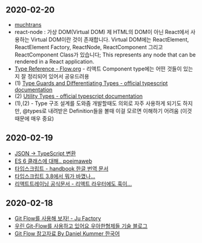 ## 2020-02-20
* [muchtrans](https://muchtrans.com/)
* react-node : 가상 DOM(Virtual DOM) 제 HTML의 DOM이 아닌 React에서 사용하는 Virtual DOM이란 것이 존재합니다. Virtual DOM에는 ReactElement, ReactElement Factory, ReactNode, ReactComponent 그리고 ReactComponent Class가 있습니다; This represents any node that can be rendered in a React application.
* [Type Reference - Flow.org](https://flow.org/en/docs/react/types/) - 리액트 Component type에는 어떤 것들이 있는지 잘 정리되어 있어서 공유드려용
* (1) [Type Guards and Differentiating Types - official typescript documentation](https://www.typescriptlang.org/docs/handbook/advanced-types.html#type-guards-and-differentiating-types) 
* (2) [Utility Types - official typescript documentation](https://www.typescriptlang.org/docs/handbook/utility-types.html)
* (1),(2) - Type 구조 설계를 도와줌 개발할때도 의외로 자주 사용하게 되기도 하지만, @types로 내려받은 Definition들을 볼때 이걸 모르면 이해하기 어려움 (이것 때문에 매우 중요)

## 2020-02-19

* [JSON -> TypeScript 변환](https://jvilk.com/MakeTypes/)
* [ES 6 클래스에 대해.. poeimaweb ](https://poiemaweb.com/es6-class)
* [타입스크립트 - handbook 한글 번역 문서](https://typescript-kr.github.io/)
* [타입스크립트 3.8에서 뭐가 바꼈나...](https://devblogs.microsoft.com/typescript/announcing-typescript-3-8-rc/)
* [리액트트레이닝 공식문서 - 리액트 라우터에도 훅이...](https://reacttraining.com/react-router/web/api/Hooks/uselocation)

## 2020-02-18

* [Git Flow를 사용해 보자! - Ju Factory](https://yujuwon.tistory.com/entry/GIT-FLOW-git-flow%EB%A5%BC-%EC%82%AC%EC%9A%A9%ED%95%B4-%EB%B3%B4%EC%9E%90)
* [우린 Git-Flow를 사용하고 있어요 우아한형제들 기술 블로그](https://woowabros.github.io/experience/2017/10/30/baemin-mobile-git-branch-strategy.html)
* [Git Flow 참고자료 By Daniel Kummer 한국어](https://danielkummer.github.io/git-flow-cheatsheet/index.ko_KR.html)
